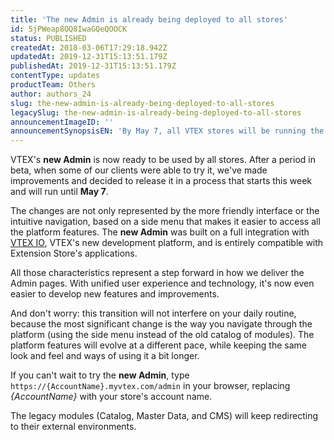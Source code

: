 ```yaml
---
title: 'The new Admin is already being deployed to all stores'
id: 5jPWeap8OQ8IwaGQeQOOCK
status: PUBLISHED
createdAt: 2018-03-06T17:29:18.942Z
updatedAt: 2019-12-31T15:13:51.179Z
publishedAt: 2019-12-31T15:13:51.179Z
contentType: updates
productTeam: Others
author: authors_24
slug: the-new-admin-is-already-being-deployed-to-all-stores
legacySlug: the-new-admin-is-already-being-deployed-to-all-stores
announcementImageID: ''
announcementSynopsisEN: 'By May 7, all VTEX stores will be running the new Admin by default.'
---
```


VTEX's __new Admin__ is now ready to be used by all stores. After a period in beta, when some of our clients were able to try it, we've made improvements and decided to release it in a process that starts this week and will run until __May 7__.

The changes are not only represented by the more friendly interface or the intuitive navigation, based on a side menu that makes it easier to access all the platform features. The __new Admin__ was built on a full integration with [VTEX IO](/en/faq/what-is-vtex-io), VTEX's new development platform, and is entirely compatible with Extension Store's applications.

All those characteristics represent a step forward in how we deliver the Admin pages. With unified user experience and technology, it's now even easier to develop new features and improvements. 

And don't worry: this transition will not interfere on your daily routine, because the most significant change is the way you navigate through the platform (using the side menu instead of the old catalog of modules). The platform features will evolve at a different pace, while keeping the same look and feel and ways of using it a bit longer. 

If you can't wait to try the __new Admin__, type `https://{AccountName}.myvtex.com/admin` in your browser, replacing _{AccountName}_ with your store's account name.

<div class="alert alert-warning">
The legacy modules (Catalog, Master Data, and CMS) will keep redirecting to their external environments.
</div>
